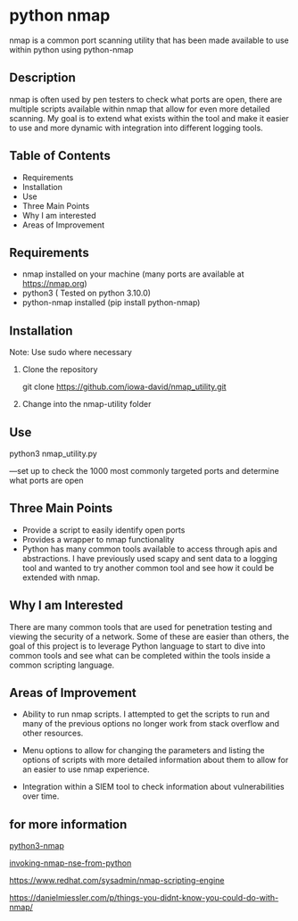 # python nmap

nmap is a common port scanning utility that has been made available to use within python using python-nmap

## Description

nmap is often used by pen testers to check what ports are open, there are multiple scripts available within nmap that allow for even more detailed scanning. My goal is to extend what exists within the tool and make it easier to use and more dynamic with integration into different logging tools.


## Table of Contents

  - Requirements
  - Installation
  - Use
  - Three Main Points
  - Why I am interested
  - Areas of Improvement

## Requirements
  - nmap installed on your machine (many ports are available at https://nmap.org)
  - python3 ( Tested on python 3.10.0)
  - python-nmap installed (pip install python-nmap)

## Installation

Note: Use sudo where necessary

1. Clone the repository

   git clone https://github.com/iowa-david/nmap_utility.git

2. Change into the nmap-utility folder

          

## Use

  python3 nmap_utility.py

—set up to check the 1000 most commonly targeted ports and determine what ports are open

## Three Main Points
  - Provide a script to easily identify open ports
  - Provides a wrapper to nmap functionality
  - Python has many common tools available to access through apis and abstractions. I have previously used scapy and sent data to a logging tool and wanted to try another common tool and see how it could be extended with nmap.

## Why I am Interested

There are many common tools that are used for penetration testing and viewing the security of a network. Some of these are easier than others, the goal of this project is to leverage Python language to start to dive into common tools and see what can be completed within the tools inside a common scripting language.

## Areas of Improvement

- Ability to run nmap scripts. I attempted to get the scripts to run and many of the previous options no longer work from stack overflow and other resources.

- Menu options to allow for changing the parameters and listing the options of scripts with more detailed information about them to allow for an easier to use nmap experience.

- Integration within a SIEM tool to check information about vulnerabilities over time.

## for more information
[python3-nmap](https://pypi.org/project/python3-nmap/)

[invoking-nmap-nse-from-python](https://stackoverflow.com/questions/4273489/invoking-nmap-nse-from-python)

https://www.redhat.com/sysadmin/nmap-scripting-engine

https://danielmiessler.com/p/things-you-didnt-know-you-could-do-with-nmap/
